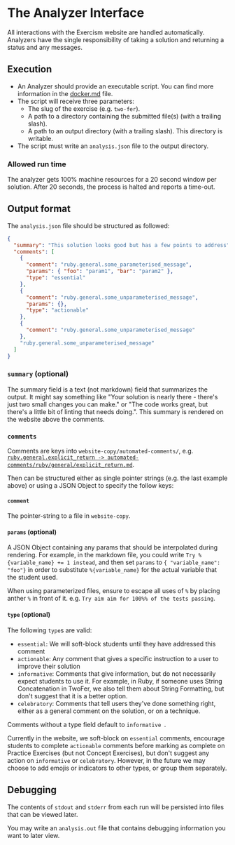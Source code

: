 # The Analyzer Interface

All interactions with the Exercism website are handled automatically. Analyzers have the single responsibility of taking a solution and returning a status and any messages.

## Execution

- An Analyzer should provide an executable script. You can find more information in the [docker.md](/docs/building/tooling/analyzers/docker) file.
- The script will receive three parameters:
  - The slug of the exercise (e.g. `two-fer`).
  - A path to a directory containing the submitted file(s) (with a trailing slash).
  - A path to an output directory (with a trailing slash). This directory is writable.
- The script must write an `analysis.json` file to the output directory.

### Allowed run time

The analyzer gets 100% machine resources for a 20 second window per solution.
After 20 seconds, the process is halted and reports a time-out.

## Output format

The `analysis.json` file should be structured as followed:

```json
{
  "summary": "This solution looks good but has a few points to address",
  "comments": [
    {
      "comment": "ruby.general.some_parameterised_message",
      "params": { "foo": "param1", "bar": "param2" },
      "type": "essential"
    },
    {
      "comment": "ruby.general.some_unparameterised_message",
      "params": {},
      "type": "actionable"
    },
    {
      "comment": "ruby.general.some_unparameterised_message"
    },
    "ruby.general.some_unparameterised_message"
  ]
}
```

### `summary` (optional)

The summary field is a text (not markdown) field that summarizes the output.
It might say something like "Your solution is nearly there - there's just two small changes you can make." or "The code works great, but there's a little bit of linting that needs doing.".
This summary is rendered on the website above the comments.

### `comments`

Comments are keys into `website-copy/automated-comments/`, e.g. [`ruby.general.explicit_return -> automated-comments/ruby/general/explicit_return.md`](https://github.com/exercism/website-copy/blob/47af5b309ac263629ca5c52904046f81e0cc8def/automated-comments/ruby/general/explicit_return.md).

Then can be structured either as single pointer strings (e.g. the last example above) or using a JSON Object to specify the follow keys:

#### `comment`

The pointer-string to a file in `website-copy`.

#### `params` (optional)

A JSON Object containing any params that should be interpolated during rendering.
For example, in the markdown file, you could write `Try %{variable_name} += 1 instead`, and then set `params` to `{ "variable_name": "foo"}` in order to substitute `%{variable_name}` for the actual variable that the student used.

When using parameterized files, ensure to escape all uses of `%` by placing anther `%` in front of it.
e.g. `Try aim aim for 100%% of the tests passing`.

#### `type` (optional)

The following `type`s are valid:

- `essential`: We will soft-block students until they have addressed this comment
- `actionable`: Any comment that gives a specific instruction to a user to improve their solution
- `informative`: Comments that give information, but do not necessarily expect students to use it. For example, in Ruby, if someone uses String Concatenation in TwoFer, we also tell them about String Formatting, but don't suggest that it is a better option.
- `celebratory`: Comments that tell users they've done something right, either as a general comment on the solution, or on a technique.

Comments without a type field default to `informative `.

Currently in the website, we soft-block on `essential` comments, encourage students to complete `actionable` comments before marking as complete on Practice Exercises (but not Concept Exercises), but don't suggest any action on `informative` or `celebratory`.
However, in the future we may choose to add emojis or indicators to other types, or group them separately.

## Debugging

The contents of `stdout` and `stderr` from each run will be persisted into files that can be viewed later.

You may write an `analysis.out` file that contains debugging information you want to later view.
